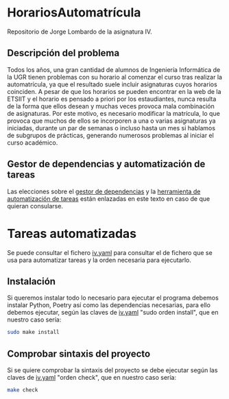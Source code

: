 # HorariosAutomatrícula
Repositorio de Jorge Lombardo de la asignatura IV.

## Descripción del problema
Todos los años, una gran cantidad de alumnos de Ingeniería Informática de la UGR tienen problemas con su horario al comenzar el curso tras realizar la automatrícula, ya que el resultado suele incluir asignaturas cuyos horarios coinciden. A pesar de que los horarios se pueden encontrar en la web de la ETSIIT y el horario es pensado a priori por los estaudiantes, nunca resulta de la forma que ellos desean y muchas veces provoca mala combinación de asignaturas. Por este motivo, es necesario modificar la matrícula, lo que provoca que muchos de ellos se incorporen a una o varias asignaturas ya iniciadas, durante un par de semanas o incluso hasta un mes si hablamos de subgrupos de prácticas, generando numerosos problemas al iniciar el curso académico.

## Gestor de dependencias y automatización de tareas
Las elecciones sobre el [gestor de dependencias](./docs/gestor_dependencias.md) y la [herramienta de automatización de tareas](./docs/gestor_tareas.md) están enlazadas en este texto en caso de que quieran consularse.

# Tareas automatizadas
Se puede consultar el fichero [iv.yaml](./iv.yaml) para consultar el  de fichero que se usa para automatizar tareas y la orden necesaria para ejecutarlo.

## Instalación
Si queremos instalar todo lo necesario para ejecutar el programa debemos instalar Python, Poetry así como las dependencias necesarias, para ello debemos ejecutar, según las claves de [iv.yaml](./iv.yaml) "sudo orden install", que en nuestro caso sería:
```bash
sudo make install
```

## Comprobar sintaxis del proyecto
Si se quiere comprobar la sintaxis del proyecto se debe ejecutar según las claves de [iv.yaml](./iv.yaml) "orden check", que en nuestro caso sería: 
```bash
make check
```